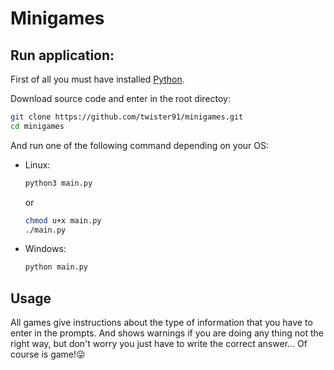 # Minigames

## Run application:

First of all you must have installed [Python](https://www.python.org/downloads/).

Download source code and enter in the root directoy:
```sh
git clone https://github.com/twister91/minigames.git
cd minigames
```
And run one of the following command depending on your OS:
 - Linux:
   ```sh
   python3 main.py
   ```
   or
   ```sh
   chmod u+x main.py
   ./main.py
   ```
 - Windows:
   ```sh
   python main.py
   ```

## Usage

All games give instructions about the type of information that you have to enter
in the prompts. And shows warnings if you are doing any thing not the right way,
but don't worry you just have to write the correct answer... Of course is game!:stuck_out_tongue_winking_eye:

